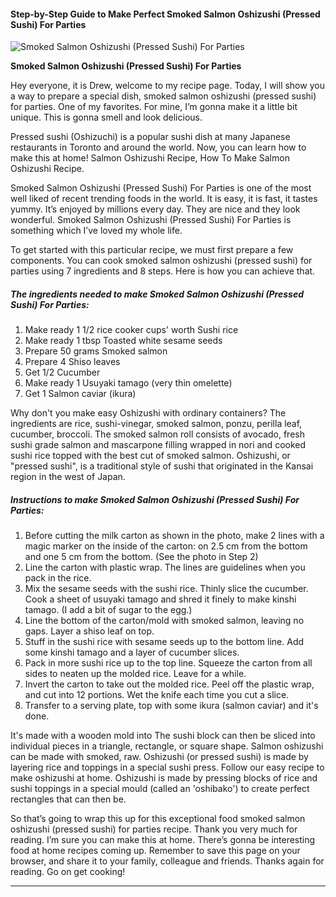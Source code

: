            

#### Step-by-Step Guide to Make Perfect Smoked Salmon Oshizushi (Pressed Sushi) For Parties

![Smoked Salmon Oshizushi (Pressed Sushi) For Parties](https://img-global.cpcdn.com/recipes/4976471973036032/751x532cq70/smoked-salmon-oshizushi-pressed-sushi-for-parties-recipe-main-photo.jpg)

**Smoked Salmon Oshizushi (Pressed Sushi) For Parties**

Hey everyone, it is Drew, welcome to my recipe page. Today, I will show you a way to prepare a special dish, smoked salmon oshizushi (pressed sushi) for parties. One of my favorites. For mine, I’m gonna make it a little bit unique. This is gonna smell and look delicious.

Pressed sushi (Oshizuchi) is a popular sushi dish at many Japanese restaurants in Toronto and around the world. Now, you can learn how to make this at home! Salmon Oshizushi Recipe, How To Make Salmon Oshizushi Recipe.

Smoked Salmon Oshizushi (Pressed Sushi) For Parties is one of the most well liked of recent trending foods in the world. It is easy, it is fast, it tastes yummy. It’s enjoyed by millions every day. They are nice and they look wonderful. Smoked Salmon Oshizushi (Pressed Sushi) For Parties is something which I’ve loved my whole life.

To get started with this particular recipe, we must first prepare a few components. You can cook smoked salmon oshizushi (pressed sushi) for parties using 7 ingredients and 8 steps. Here is how you can achieve that.

##### The ingredients needed to make Smoked Salmon Oshizushi (Pressed Sushi) For Parties:

1.  Make ready 1 1/2 rice cooker cups' worth Sushi rice
2.  Make ready 1 tbsp Toasted white sesame seeds
3.  Prepare 50 grams Smoked salmon
4.  Prepare 4 Shiso leaves
5.  Get 1/2 Cucumber
6.  Make ready 1 Usuyaki tamago (very thin omelette)
7.  Get 1 Salmon caviar (ikura)

Why don't you make easy Oshizushi with ordinary containers? The ingredients are rice, sushi-vinegar, smoked salmon, ponzu, perilla leaf, cucumber, broccoli. The smoked salmon roll consists of avocado, fresh sushi grade salmon and mascarpone filling wrapped in nori and cooked sushi rice topped with the best cut of smoked salmon. Oshizushi, or "pressed sushi", is a traditional style of sushi that originated in the Kansai region in the west of Japan.

##### Instructions to make Smoked Salmon Oshizushi (Pressed Sushi) For Parties:

1.  Before cutting the milk carton as shown in the photo, make 2 lines with a magic marker on the inside of the carton: on 2.5 cm from the bottom and one 5 cm from the bottom. (See the photo in Step 2)
2.  Line the carton with plastic wrap. The lines are guidelines when you pack in the rice.
3.  Mix the sesame seeds with the sushi rice. Thinly slice the cucumber. Cook a sheet of usuyaki tamago and shred it finely to make kinshi tamago. (I add a bit of sugar to the egg.)
4.  Line the bottom of the carton/mold with smoked salmon, leaving no gaps. Layer a shiso leaf on top.
5.  Stuff in the sushi rice with sesame seeds up to the bottom line. Add some kinshi tamago and a layer of cucumber slices.
6.  Pack in more sushi rice up to the top line. Squeeze the carton from all sides to neaten up the molded rice. Leave for a while.
7.  Invert the carton to take out the molded rice. Peel off the plastic wrap, and cut into 12 portions. Wet the knife each time you cut a slice.
8.  Transfer to a serving plate, top with some ikura (salmon caviar) and it's done.

It's made with a wooden mold into The sushi block can then be sliced into individual pieces in a triangle, rectangle, or square shape. Salmon oshizushi can be made with smoked, raw. Oshizushi (or pressed sushi) is made by layering rice and toppings in a special sushi press. Follow our easy recipe to make oshizushi at home. Oshizushi is made by pressing blocks of rice and sushi toppings in a special mould (called an 'oshibako') to create perfect rectangles that can then be.

So that’s going to wrap this up for this exceptional food smoked salmon oshizushi (pressed sushi) for parties recipe. Thank you very much for reading. I’m sure you can make this at home. There’s gonna be interesting food at home recipes coming up. Remember to save this page on your browser, and share it to your family, colleague and friends. Thanks again for reading. Go on get cooking!

* * *
